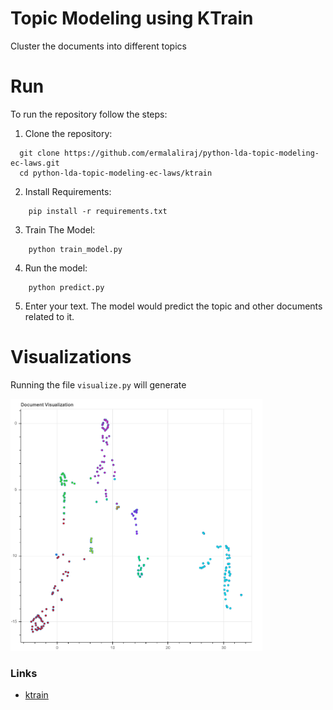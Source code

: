 # Topic Modeling using KTrain

Cluster the documents into different topics

# Run
To run the repository follow the steps:

1. Clone the repository:
```
  git clone https://github.com/ermalaliraj/python-lda-topic-modeling-ec-laws.git
  cd python-lda-topic-modeling-ec-laws/ktrain
```   
2. Install Requirements:
```
    pip install -r requirements.txt
```

3. Train The Model:
```
    python train_model.py
```
4. Run the model:
```
    python predict.py
   ``` 
5. Enter your text. The model would predict the topic and other documents related to it.


# Visualizations

Running the file `visualize.py` will generate

<img src="./img/ktrain_docs_distributions.png" width="80%" height="auto">
 
 
### Links 
- [ktrain](https://pythonrepo.com/repo/amaiya-ktrain-python-deep-learning)